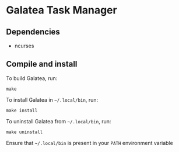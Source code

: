 # Galatea Task Manager
## Dependencies
- ncurses

## Compile and install

To build Galatea, run:
```
make
```

To install Galatea in `~/.local/bin`, run:
```
make install
```

To uninstall Galatea from `~/.local/bin`, run:
```
make uninstall
```

Ensure that `~/.local/bin` is present in your `PATH` environment variable
